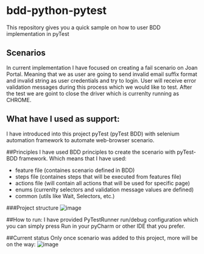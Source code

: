 # bdd-python-pytest
This repository gives you a quick sample on how to user BDD implementation in pyTest

## Scenarios
In current implementation I have focused on creating a fail scenario on Joan Portal. 
Meaning that we as user are going to send invalid email suffix format and invalid string as user credentials and try to login.
User will receive error validation messages during this process which we would like to test.
After the test we are goint to close the driver which is currenlty running as CHROME.

## What have I used as support:
I have introduced into this project pyTest (pyTest BDD) with selenium automation framework to automate web-browser scenario.

##Principles
I have used BDD principles to create the scenario with pyTest-BDD framework. Which means that I have used:
  * feature file (containes scenario defined in BDD)
  * steps file (containes steps that will be executed from features file)
  * actions file (will contain all actions that will be used for specific page)
  * enums (currenlty selectors and validation message values are defined)
  * common (utils like Wait, Selectors, etc.)

###Project structure
![image](https://github.com/user-attachments/assets/4493ea07-730e-4178-a9bc-2c3c4a452322)


##How to run: 
I have provided PyTestRunner run/debug configuration which you can simply press Run in your pyCharm or other IDE that you prefer.

##Current status
Only once scenario was added to this project, more will be on the way:
![image](https://github.com/user-attachments/assets/a89e6797-496d-4478-9964-a11603b624db)




